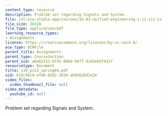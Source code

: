 ```yaml
---
content_type: resource
description: Problem set regarding Signals and System.
file: /ol-ocw-studio-app/courses/16-01-unified-engineering-i-ii-iii-iv-fall-2005-spring-2006/b15c56cdef8602823634ab83620d1e2e_s18_ps13_spring04.pdf
file_size: 26328
file_type: application/pdf
learning_resource_types:
- Assignments
license: https://creativecommons.org/licenses/by-nc-sa/4.0/
ocw_type: OCWFile
parent_title: Assignments
parent_type: CourseSection
parent_uid: a6eb2151-6f41-806d-94ff-dc83eb5f4337
resourcetype: Document
title: s18_ps13_spring04.pdf
uid: b15c56cd-ef86-0282-3634-ab83620d1e2e
video_files:
  video_thumbnail_file: null
video_metadata:
  youtube_id: null
---
```

Problem set regarding Signals and System.